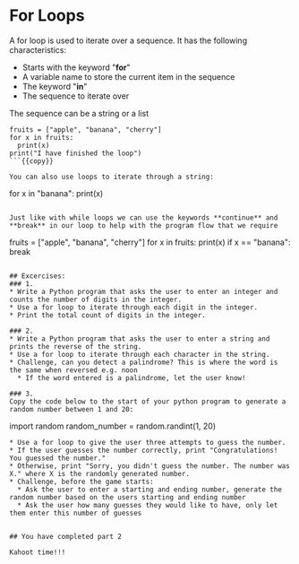 # For Loops
A for loop is used to iterate over a sequence. It has the following characteristics:
* Starts with the keyword "**for**"
* A variable name to store the current item in the sequence
* The keyword "**in**"
* The sequence to iterate over

The sequence can be a string or a list

```
fruits = ["apple", "banana", "cherry"]
for x in fruits:
  print(x)
print("I have finished the loop")
```{{copy}}

You can also use loops to iterate through a string:

```
for x in "banana":
    print(x)
```{{copy}}

Just like with while loops we can use the keywords **continue** and **break** in our loop to help with the program flow that we require

```
fruits = ["apple", "banana", "cherry"]
for x in fruits:
    print(x)
    if x == "banana":
        break
```{{copy}}

## Excercises:
### 1.
* Write a Python program that asks the user to enter an integer and counts the number of digits in the integer.
* Use a for loop to iterate through each digit in the integer.
* Print the total count of digits in the integer.

### 2.
* Write a Python program that asks the user to enter a string and prints the reverse of the string.
* Use a for loop to iterate through each character in the string.
* Challenge, can you detect a palindrome? This is where the word is the same when reversed e.g. noon
  * If the word entered is a palindrome, let the user know!

### 3.
Copy the code below to the start of your python program to generate a random number between 1 and 20:
```
import random
random_number = random.randint(1, 20)
```{{copy}} 
* Use a for loop to give the user three attempts to guess the number.
* If the user guesses the number correctly, print "Congratulations! You guessed the number."
* Otherwise, print "Sorry, you didn't guess the number. The number was X." where X is the randomly generated number.
* Challenge, before the game starts:
  * Ask the user to enter a starting and ending number, generate the random number based on the users starting and ending number
  * Ask the user how many guesses they would like to have, only let them enter this number of guesses
  

## You have completed part 2

Kahoot time!!!